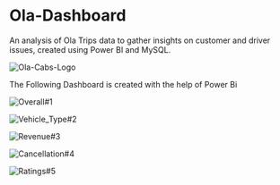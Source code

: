 # Ola-Dashboard
An analysis of Ola Trips data to gather insights on customer and driver issues, created using Power BI and MySQL.

![Ola-Cabs-Logo](https://github.com/user-attachments/assets/b520c7e7-a9fd-4270-8359-9a06d6fc0459)

The Following Dashboard is created with the help of Power Bi

![Overall#1](https://github.com/user-attachments/assets/0bd079e0-32dc-4c6f-9fd8-ba0463291c09)

![Vehicle_Type#2](https://github.com/user-attachments/assets/cc5a26c1-7bd0-4081-b731-4e3b79ddf585)

![Revenue#3](https://github.com/user-attachments/assets/293d3904-232f-40fc-b50e-0f8cf7809239)

![Cancellation#4](https://github.com/user-attachments/assets/5e0f8426-4c91-4bcd-ba61-c6638bae7a2d)

![Ratings#5](https://github.com/user-attachments/assets/72386591-5277-4b83-864b-efa0cfffa918)
